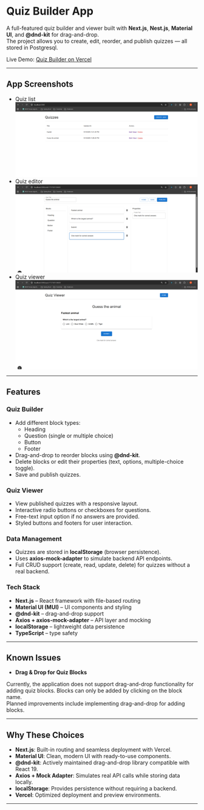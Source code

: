 # Quiz Builder App

A full-featured quiz builder and viewer built with **Next.js**, **Nest.js**, **Material UI**, and **@dnd-kit** for drag-and-drop.  
The project allows you to create, edit, reorder, and publish quizzes — all stored in Postgresql.

Live Demo: [Quiz Builder on Vercel](https://quiz-builder-frontend-liard.vercel.app/)

---

## App Screenshots

- Quiz list
  ![Quiz list screenshot](./assets/quizList.png)
- Quiz editor
  ![Quiz editor screenshot](./assets/quizEditor.png)
- Quiz viewer
  ![Quiz viewer screenshot](./assets/quizViewer.png)

---

## Features

### Quiz Builder

- Add different block types:
  - Heading
  - Question (single or multiple choice)
  - Button
  - Footer
- Drag-and-drop to reorder blocks using **@dnd-kit**.
- Delete blocks or edit their properties (text, options, multiple-choice toggle).
- Save and publish quizzes.

### Quiz Viewer

- View published quizzes with a responsive layout.
- Interactive radio buttons or checkboxes for questions.
- Free-text input option if no answers are provided.
- Styled buttons and footers for user interaction.

### Data Management

- Quizzes are stored in **localStorage** (browser persistence).
- Uses **axios-mock-adapter** to simulate backend API endpoints.
- Full CRUD support (create, read, update, delete) for quizzes without a real backend.

### Tech Stack

- **Next.js** – React framework with file-based routing
- **Material UI (MUI)** – UI components and styling
- **@dnd-kit** – drag-and-drop support
- **Axios + axios-mock-adapter** – API layer and mocking
- **localStorage** – lightweight data persistence
- **TypeScript** – type safety

---

## Known Issues

- **Drag & Drop for Quiz Blocks**

Currently, the application does not support drag-and-drop functionality for adding quiz blocks. Blocks can only be added by clicking on the block name.  
Planned improvements include implementing drag-and-drop for adding blocks.

---

## Why These Choices

- **Next.js**: Built-in routing and seamless deployment with Vercel.
- **Material UI**: Clean, modern UI with ready-to-use components.
- **@dnd-kit**: Actively maintained drag-and-drop library compatible with React 19.
- **Axios + Mock Adapter**: Simulates real API calls while storing data locally.
- **localStorage**: Provides persistence without requiring a backend.
- **Vercel**: Optimized deployment and preview environments.

---
